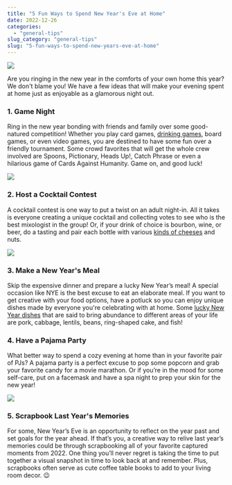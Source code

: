 ```yaml
---
title: "5 Fun Ways to Spend New Year's Eve at Home"
date: 2022-12-26
categories: 
  - "general-tips"
slug_category: "general-tips"
slug: "5-fun-ways-to-spend-new-years-eve-at-home"
---
```


![](images/NYE-Blog-Pics-1024x577.png)

Are you ringing in the new year in the comforts of your own home this year? We don't blame you! We have a few ideas that will make your evening spent at home just as enjoyable as a glamorous night out.   

### **1\. Game Night**

Ring in the new year bonding with friends and family over some good-natured competition! Whether you play card games, [drinking games](https://parade.com/1058758/marynliles/fun-drinking-games/), board games, or even video games, you are destined to have some fun over a friendly tournament. Some crowd favorites that will get the whole crew involved are Spoons, Pictionary, Heads Up!, Catch Phrase or even a hilarious game of Cards Against Humanity. Game on, and good luck! 

![](images/NYE-Blog-Pics-2-1024x577.png)

### **2\. Host a Cocktail Contest**

A cocktail contest is one way to put a twist on an adult night-in. All it takes is everyone creating a unique cocktail and collecting votes to see who is the best mixologist in the group! Or, if your drink of choice is bourbon, wine, or beer, do a tasting and pair each bottle with various [kinds of cheeses](https://www.usdairy.com/news-articles/cheese-types-what-you-need-to-know-about-cheese) and nuts.     

![](images/NYE-Blog-Pics-3.png)

### **3\. Make a New Year's Meal**

Skip the expensive dinner and prepare a lucky New Year’s meal! A special occasion like NYE is the best excuse to eat an elaborate meal. If you want to get creative with your food options, have a potluck so you can enjoy unique dishes made by everyone you're celebrating with at home. Some [lucky New Year dishes](https://www.delish.com/holiday-recipes/new-years/g30319544/new-years-good-luck-foods/) that are said to bring abundance to different areas of your life are pork, cabbage, lentils, beans, ring-shaped cake, and fish!  

### **4\. Have a Pajama Party**

What better way to spend a cozy evening at home than in your favorite pair of PJs? A pajama party is a perfect excuse to pop some popcorn and grab your favorite candy for a movie marathon. Or if you’re in the mood for some self-care, put on a facemask and have a spa night to prep your skin for the new year!   

![](images/NYE-Blog-Pics-4.png)

### **5\. Scrapbook Last Year's Memories**

For some, New Year’s Eve is an opportunity to reflect on the year past and set goals for the year ahead. If that’s you, a creative way to relive last year’s memories could be through scrapbooking all of your favorite captured moments from 2022. One thing you’ll never regret is taking the time to put together a visual snapshot in time to look back at and remember. Plus, scrapbooks often serve as cute coffee table books to add to your living room decor. 😉
